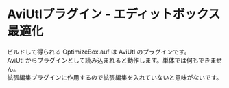 # AviUtlプラグイン - エディットボックス最適化 
ビルドして得られる OptimizeBox.auf は AviUtl のプラグインです。  
AviUtl からプラグインとして読み込まれると動作します。単体では何もできません。  
拡張編集プラグインに作用するので拡張編集を入れていないと意味がないです。  
